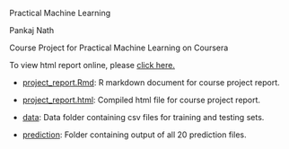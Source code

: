Practical Machine Learning

Pankaj Nath

Course Project for Practical Machine Learning on Coursera

To view html report online, please [click here.](https://pankajnath007.github.io/index.html)

* [project_report.Rmd](https://github.com/PankajNath007/pankajnath007.github.io/blob/master/Practical%20Machine%20Learning-Peer_Assessment.rmd): R markdown document for course project report.

* [project_report.html](https://github.com/PankajNath007/pankajnath007.github.io/blob/master/Practical_Machine_Learning-Peer_Assessment.html): Compiled html file for course project report.

* [data](https://github.com/PankajNath007/pankajnath007.github.io/blob/master/Practical_Machine_Learning-Peer_Assessment.html): Data folder containing csv files for training and testing sets.

* [prediction](https://github.com/PankajNath007/pankajnath007.github.io/blob/master/Practical_Machine_Learning-Peer_Assessment.html): Folder containing output of all 20 prediction files.
